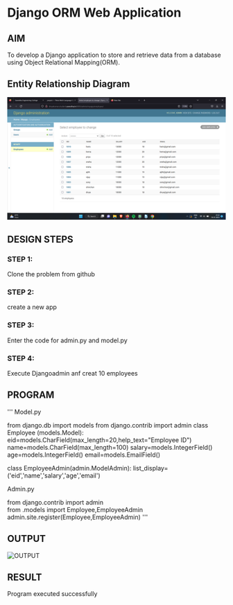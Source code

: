 # Django ORM Web Application

## AIM
To develop a Django application to store and retrieve data from a database using Object Relational Mapping(ORM).

## Entity Relationship Diagram

![Entity Relationship Diagram](./excel.png)

## DESIGN STEPS

### STEP 1:
Clone the problem from github

### STEP 2:
create a new app 

### STEP 3:
Enter the code for admin.py and model.py

### STEP 4:
Execute Djangoadmin anf creat 10 employees

## PROGRAM

'''
Model.py

from django.db import models
from django.contrib import admin
class Employee (models.Model):
    eid=models.CharField(max_length=20,help_text="Employee ID")
    name=models.CharField(max_length=100)
    salary=models.IntegerField()
    age=models.IntegerField()
    email=models.EmailField()

class EmployeeAdmin(admin.ModelAdmin):
    list_display=('eid','name','salary','age','email')

Admin.py

from django.contrib import admin    
from .models import Employee,EmployeeAdmin
admin.site.register(Employee,EmployeeAdmin)
'''

## OUTPUT

![OUTPUT](./employed.png)

## RESULT

Program executed successfully